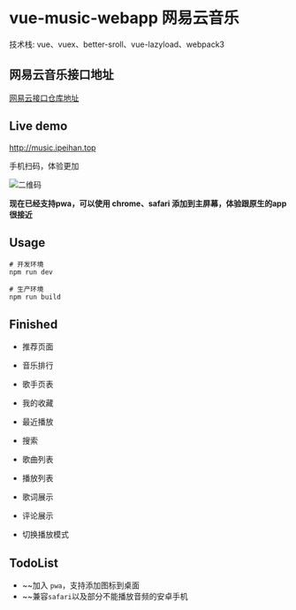 # vue-music-webapp 网易云音乐

技术栈: vue、vuex、better-sroll、vue-lazyload、webpack3

## 网易云音乐接口地址
[网易云接口仓库地址](https://github.com/Binaryify/NeteaseCloudMusicApi)

## Live demo
http://music.ipeihan.top

手机扫码，体验更加

![二维码](http://ppzqzk863.bkt.clouddn.com/20190426111910.png)

**现在已经支持pwa，可以使用 chrome、safari 添加到主屏幕，体验跟原生的app很接近**

## Usage
```shell
# 开发环境
npm run dev

# 生产环境
npm run build
```

## Finished
* 推荐页面

* 音乐排行
* 歌手页表
* 我的收藏
* 最近播放
* 搜索
* 歌曲列表
* 播放列表
* 歌词展示
* 评论展示
* 切换播放模式

## TodoList

* ~~加入 `pwa`，支持添加图标到桌面
* ~~兼容`safari`以及部分不能播放音频的安卓手机
